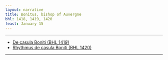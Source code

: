 ```yaml
---
layout: narrative
title: Bonitus, bishop of Auvergne
bhl: 1418, 1419, 1420
feast: January 15
---
```


---

- [De casula Boniti (BHL 1419)](https://cjkoepke1.github.io/latin-hagiography/texts/de-casula-boniti/)
- [Rhythmus de casula Boniti (BHL 1420)](https://cjkoepke1.github.io/latin-hagiography/texts/rhythmus-casula-boniti/)

---
